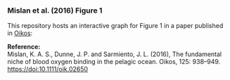 ### Mislan et  al. (2016) Figure 1

This repository hosts an interactive graph for Figure 1 in a paper published in [Oikos](http://www.oikosjournal.org/):

**Reference:**  
Mislan, K. A. S., Dunne, J. P. and Sarmiento, J. L. (2016), The fundamental niche of blood oxygen binding in the pelagic ocean. Oikos, 125: 938–949. [https://doi:10.1111/oik.02650](https://doi:10.1111/oik.02650)
